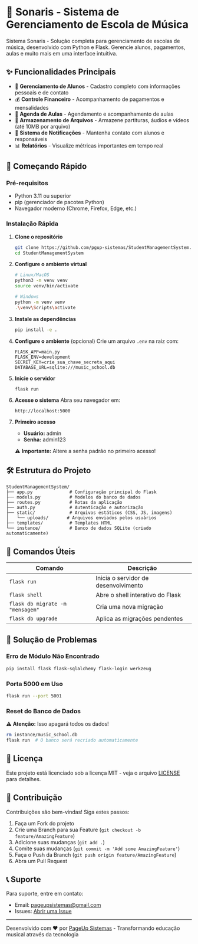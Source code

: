 # 🎵 Sonaris - Sistema de Gerenciamento de Escola de Música

Sistema Sonaris - Solução completa para gerenciamento de escolas de música, desenvolvido com Python e Flask. Gerencie alunos, pagamentos, aulas e muito mais em uma interface intuitiva.

## ✨ Funcionalidades Principais

- 👥 **Gerenciamento de Alunos** - Cadastro completo com informações pessoais e de contato
- 💰 **Controle Financeiro** - Acompanhamento de pagamentos e mensalidades
- 📅 **Agenda de Aulas** - Agendamento e acompanhamento de aulas
- 📁 **Armazenamento de Arquivos** - Armazene partituras, áudios e vídeos (até 10MB por arquivo)
- 🔔 **Sistema de Notificações** - Mantenha contato com alunos e responsáveis
- 📊 **Relatórios** - Visualize métricas importantes em tempo real

## 🚀 Começando Rápido

### Pré-requisitos
- Python 3.11 ou superior
- pip (gerenciador de pacotes Python)
- Navegador moderno (Chrome, Firefox, Edge, etc.)

### Instalação Rápida

1. **Clone o repositório**
   ```bash
   git clone https://github.com/pgup-sistemas/StudentManagementSystem.git
   cd StudentManagementSystem
   ```

2. **Configure o ambiente virtual**
   ```bash
   # Linux/MacOS
   python3 -m venv venv
   source venv/bin/activate

   # Windows
   python -m venv venv
   .\venv\Scripts\activate
   ```

3. **Instale as dependências**
   ```bash
   pip install -e .
   ```

4. **Configure o ambiente** (opcional)
   Crie um arquivo `.env` na raiz com:
   ```
   FLASK_APP=main.py
   FLASK_ENV=development
   SECRET_KEY=crie_sua_chave_secreta_aqui
   DATABASE_URL=sqlite:///music_school.db
   ```

5. **Inicie o servidor**
   ```bash
   flask run
   ```

6. **Acesse o sistema**
   Abra seu navegador em:
   ```
   http://localhost:5000
   ```

7. **Primeiro acesso**
   - **Usuário:** admin
   - **Senha:** admin123
   
   ⚠️ **Importante:** Altere a senha padrão no primeiro acesso!

## 🛠️ Estrutura do Projeto

```
StudentManagementSystem/
├── app.py              # Configuração principal do Flask
├── models.py           # Modelos do banco de dados
├── routes.py           # Rotas da aplicação
├── auth.py             # Autenticação e autorização
├── static/             # Arquivos estáticos (CSS, JS, imagens)
│   └── uploads/       # Arquivos enviados pelos usuários
├── templates/          # Templates HTML
└── instance/           # Banco de dados SQLite (criado automaticamente)
```

## 🔧 Comandos Úteis

| Comando | Descrição |
|---------|-----------|
| `flask run` | Inicia o servidor de desenvolvimento |
| `flask shell` | Abre o shell interativo do Flask |
| `flask db migrate -m "mensagem"` | Cria uma nova migração |
| `flask db upgrade` | Aplica as migrações pendentes |

## 🚨 Solução de Problemas

### Erro de Módulo Não Encontrado
```bash
pip install flask flask-sqlalchemy flask-login werkzeug
```

### Porta 5000 em Uso
```bash
flask run --port 5001
```

### Reset do Banco de Dados
⚠️ **Atenção:** Isso apagará todos os dados!
```bash
rm instance/music_school.db
flask run  # O banco será recriado automaticamente
```

## 📄 Licença

Este projeto está licenciado sob a licença MIT - veja o arquivo [LICENSE](LICENSE) para detalhes.

## 🤝 Contribuição

Contribuições são bem-vindas! Siga estes passos:

1. Faça um Fork do projeto
2. Crie uma Branch para sua Feature (`git checkout -b feature/AmazingFeature`)
3. Adicione suas mudanças (`git add .`)
4. Comite suas mudanças (`git commit -m 'Add some AmazingFeature'`)
5. Faça o Push da Branch (`git push origin feature/AmazingFeature`)
6. Abra um Pull Request

## 📞 Suporte

Para suporte, entre em contato:
- Email: [pageupsistemas@gmail.com](mailto:pageupsistemas@gmail.com)
- Issues: [Abrir uma Issue](https://github.com/pgup-sistemas/StudentManagementSystem/issues)

---

Desenvolvido com ❤️ por [PageUp Sistemas](https://github.com/pgup-sistemas) - Transformando educação musical através da tecnologia
